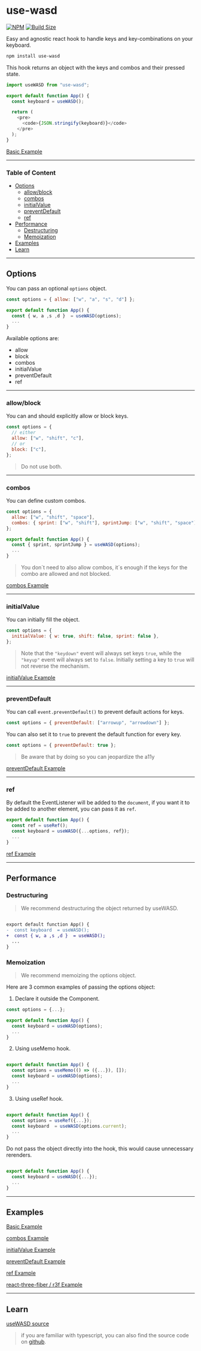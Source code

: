 # use-wasd

[![NPM](https://img.shields.io/badge/NPM-%23000000.svg?style=for-the-badge&logo=npm&logoColor=white)](https://www.npmjs.com/package/use-wasd)
[![Build Size](https://img.shields.io/bundlephobia/minzip/use-wasd?label=bundle%20size&style=flat&colorA=000000&colorB=000000)](<[https://bundlephobia.com/result?p=use-wasd](https://bundlephobia.com/package/use-wasd@2.0.1)>)

Easy and agnostic react hook to handle keys and key-combinations on your keyboard.

```bash
npm install use-wasd
```

This hook returns an object with the keys and combos and their pressed state.

```js
import useWASD from "use-wasd";

export default function App() {
  const keyboard = useWASD();

  return (
    <pre>
      <code>{JSON.stringify(keyboard)}</code>
    </pre>
  );
}
```

[Basic Example](https://codesandbox.io/s/usewasd-basic-ljmqtr?file=/src/App.js)

---

### Table of Content

- [Options](#options)
  - [allow/block](#allowblock)
  - [combos](#combos)
  - [initialValue](#initialvalue)
  - [preventDefault](#preventdefault)
  - [ref](#ref)
- [Performance](#performance)
  - [Destructuring](#destructuring)
  - [Memoization](#memoization)
- [Examples](#examples)
- [Learn](#learn)

---

## Options

You can pass an optional `options` object.

```js
const options = { allow: ["w", "a", "s", "d"] };

export default function App() {
  const { w, a ,s ,d }  = useWASD(options);
  ...
}
```

Available options are:

- allow
- block
- combos
- initialValue
- preventDefault
- ref

---

### allow/block

You can and should explicitly allow or block keys.

```js
const options = {
  // either
  allow: ["w", "shift", "c"],
  // or
  block: ["c"],
};
```

> Do not use both.

---

### combos

You can define custom combos.

```js
const options = {
  allow: ["w", "shift", "space"],
  combos: { sprint: ["w", "shift"], sprintJump: ["w", "shift", "space"] }
};

export default function App() {
  const { sprint, sprintJump } = useWASD(options);
  ...
}
```

> You don´t need to also allow combos, it´s enough if the keys for the combo are allowed and not blocked.

[combos Example](https://codesandbox.io/s/usewasd-combos-z9cvbe?file=/src/App.js)

---

### initialValue

You can initially fill the object.

```js
const options = {
  initialValue: { w: true, shift: false, sprint: false },
};
```

> Note that the `"keydown"` event will always set keys `true`, while the `"keyup"` event will always set to `false`. Initially setting a key to `true` will not reverse the mechanism.

[initialValue Example](https://codesandbox.io/s/usewasd-initialvalue-duc6ez?file=/src/App.js)

---

### preventDefault

You can call `event.preventDefault()` to prevent default actions for keys.

```js
const options = { preventDefault: ["arrowup", "arrowdown"] };
```

You can also set it to `true` to prevent the default function for every key.

```js
const options = { preventDefault: true };
```

> Be aware that by doing so you can jeopardize the a11y

[preventDefault Example](https://codesandbox.io/s/usewasd-preventdefault-i5jb7x?file=/src/App.js)

---

### ref

By default the EventListener will be added to the `document`, if you want it to be added to another element, you can pass it as `ref`.

```js
export default function App() {
  const ref = useRef();
  const keyboard = useWASD({...options, ref});
  ...
}
```

[ref Example](https://codesandbox.io/s/usewasd-ref-6d52sn?file=/src/App.js)

---

## Performance

### Destructuring

> We recommend destructuring the object returned by useWASD.

```diff

export default function App() {
-  const keyboard  = useWASD();
+  const { w, a ,s ,d }  = useWASD();
  ...
}
```

### Memoization

> We recommend memoizing the options object.

Here are 3 common examples of passing the options object:

1. Declare it outside the Component.

```js
const options = {...};

export default function App() {
  const keyboard = useWASD(options);
  ...
}
```

2. Using useMemo hook.

```js

export default function App() {
  const options = useMemo(() => ({...}), []);
  const keyboard = useWASD(options);
  ...
}
```

3. Using useRef hook.

```js

export default function App() {
  const options = useRef({...});
  const keyboard  = useWASD(options.current);
  ...
}
```

Do not pass the object directly into the hook, this would cause unnecessary rerenders.

```js

export default function App() {
  const keyboard = useWASD({...});
  ...
}
```

---

## Examples

[Basic Example](https://codesandbox.io/s/usewasd-basic-ljmqtr?file=/src/App.js)

[combos Example](https://codesandbox.io/s/usewasd-combos-z9cvbe?file=/src/App.js)

[initialValue Example](https://codesandbox.io/s/usewasd-initialvalue-duc6ez?file=/src/App.js)

[preventDefault Example](https://codesandbox.io/s/usewasd-preventdefault-i5jb7x?file=/src/App.js)

[ref Example](https://codesandbox.io/s/usewasd-ref-6d52sn?file=/src/App.js)

[react-three-fiber / r3f Example](https://codesandbox.io/s/use-wasd-hook-in-r3f-s0pomg?file=/src/App.js)

---

## Learn

[useWASD source](https://codesandbox.io/s/usewasd-plain-js-source-qm29co?file=/src/use-wasd.js)

> if you are familiar with typescript, you can also find the source code on [github](https://github.com/doemser/use-wasd/blob/main/src/use-wasd.ts).
